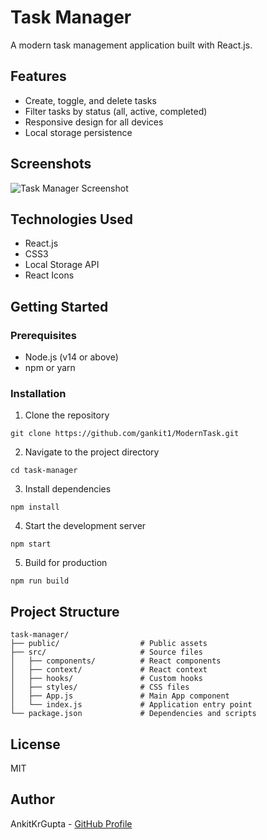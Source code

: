 # Task Manager

A modern task management application built with React.js.

## Features

- Create, toggle, and delete tasks
- Filter tasks by status (all, active, completed)
- Responsive design for all devices
- Local storage persistence

## Screenshots

![Task Manager Screenshot](screenshot.png)

## Technologies Used

- React.js
- CSS3
- Local Storage API
- React Icons

## Getting Started

### Prerequisites

- Node.js (v14 or above)
- npm or yarn

### Installation

1. Clone the repository

```
git clone https://github.com/gankit1/ModernTask.git
```

2. Navigate to the project directory

```
cd task-manager
```

3. Install dependencies

```
npm install
```

4. Start the development server

```
npm start
```

5. Build for production

```
npm run build
```

## Project Structure

```
task-manager/
├── public/                  # Public assets
├── src/                     # Source files
│   ├── components/          # React components
│   ├── context/             # React context
│   ├── hooks/               # Custom hooks
│   ├── styles/              # CSS files
│   ├── App.js               # Main App component
│   └── index.js             # Application entry point
└── package.json             # Dependencies and scripts
```

## License

MIT

## Author

AnkitKrGupta - [GitHub Profile](https://github.com/gankit1/ModernTask.git)
